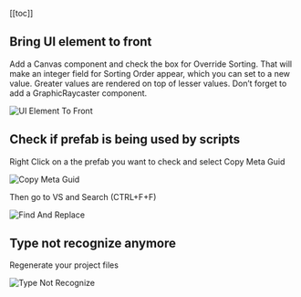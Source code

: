 [[toc]] 

## Bring UI element to front

Add a Canvas component and check the box for Override Sorting. That will make an integer field for Sorting Order appear, which you can set to a new value. Greater values are rendered on top of lesser values. Don’t forget to add a GraphicRaycaster component.

<img src="/img/UIElementToFront/UIElementToFront.png" alt="UI Element To Front">

## Check if prefab is being used by scripts
Right Click on a the prefab you want to check and select Copy Meta Guid

<img src="/img/CopyMetaGuid/CopyMetaGuid.png" alt="Copy Meta Guid">

Then go to VS and Search (CTRL+F+F)

<img src="/img/CopyMetaGuid/FindAndReplace.png" alt="Find And Replace">

## Type not recognize anymore
Regenerate your project files

<img src="/img/TypeNotRecognize/TypeNotRecognize.png" alt="Type Not Recognize">